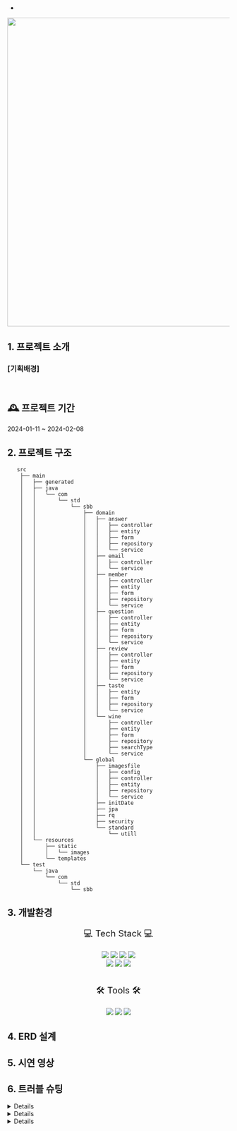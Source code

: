 # 
-
<p align="center"><img width="700" src=""></p>

## 1. 프로젝트 소개
### [기획배경]

</br>

## 🕰️ 프로젝트 기간
2024-01-11 ~ 2024-02-08
<br>

## 2. 프로젝트 구조
```
   src
    ├── main
    │   ├── generated
    │   ├── java
    │   │   └── com
    │   │       └── std
    │   │           └── sbb
    │   │               ├── domain
    │   │               │   ├── answer
    │   │               │   │   ├── controller
    │   │               │   │   ├── entity
    │   │               │   │   ├── form
    │   │               │   │   ├── repository
    │   │               │   │   └── service
    │   │               │   ├── email
    │   │               │   │   ├── controller
    │   │               │   │   └── service
    │   │               │   ├── member
    │   │               │   │   ├── controller
    │   │               │   │   ├── entity
    │   │               │   │   ├── form
    │   │               │   │   ├── repository
    │   │               │   │   └── service
    │   │               │   ├── question
    │   │               │   │   ├── controller
    │   │               │   │   ├── entity
    │   │               │   │   ├── form
    │   │               │   │   ├── repository
    │   │               │   │   └── service
    │   │               │   ├── review
    │   │               │   │   ├── controller
    │   │               │   │   ├── entity
    │   │               │   │   ├── form
    │   │               │   │   ├── repository
    │   │               │   │   └── service
    │   │               │   ├── taste
    │   │               │   │   ├── entity
    │   │               │   │   ├── form
    │   │               │   │   ├── repository
    │   │               │   │   └── service
    │   │               │   └── wine
    │   │               │       ├── controller
    │   │               │       ├── entity
    │   │               │       ├── form
    │   │               │       ├── repository
    │   │               │       ├── searchType
    │   │               │       └── service
    │   │               └── global
    │   │                   ├── imagesfile
    │   │                   │   ├── config
    │   │                   │   ├── controller
    │   │                   │   ├── entity
    │   │                   │   ├── repository
    │   │                   │   └── service
    │   │                   ├── initDate
    │   │                   ├── jpa
    │   │                   ├── rq
    │   │                   ├── security
    │   │                   └── standard
    │   │                       └── utill
    │   └── resources
    │       ├── static
    │       │   └── images
    │       └── templates
    └── test
        └── java
            └── com
                └── std
                    └── sbb

```
## 3. 개발환경
<div align="center">
<p style="font-size:20px;">💻 Tech Stack 💻</p>
<img src="https://img.shields.io/badge/HTML5-E34F26?style=flat&logo=HTML5&logoColor=white"/>
<img src="https://img.shields.io/badge/Tailwindcss-06B6D4?style=flat&logo=Tailwindcss&logoColor=white"/>
<img src="https://img.shields.io/badge/JavaScript-f7df1e?style=flat&logo=JavaScript&logoColor=white"/>
<img src="https://img.shields.io/badge/Java-007396?style=flat&logo=Java&logoColor=white"/>
<br/>
<img src="https://img.shields.io/badge/mariadb-003545?style=flat&logo=mariadb&logoColor=white"/>
<img src="https://img.shields.io/badge/MySQL-4479a1?style=flat&logo=mysql&logoColor=white"/> 
<img src="https://img.shields.io/badge/Springboot-6DB33F?style=flat&logo=Springboot&logoColor=white"/>

<br/>
<br/>
  
<p style="font-size:20px;">🛠 Tools 🛠</p>
<img src="https://img.shields.io/badge/GitHub-181717?style=flat&logo=GitHub&181717=white"/>
<img src="https://img.shields.io/badge/intellijidea-000000?style=flat&logo=intellijidea&logoColor=white">
<img src="https://img.shields.io/badge/dbeaver-382923?style=flat&logo=dbeaver&logoColor=white">
</div>

## 4. ERD 설계

## 5. 시연 영상

## 6. 트러블 슈팅
<details>
<br/>
</details>

<details>
  
<br/>
</details>

<details>
   </br>
   
</details>
